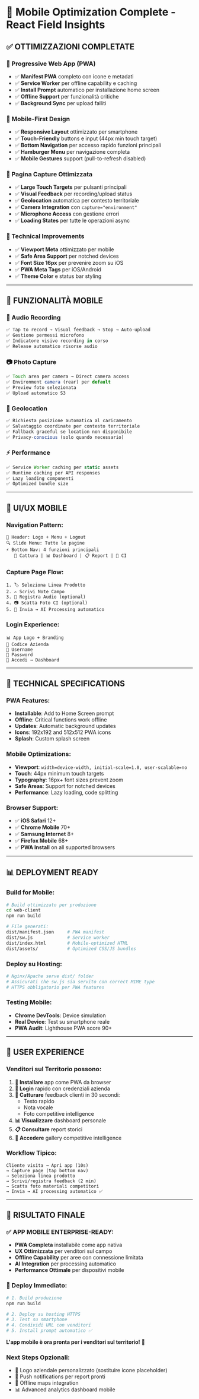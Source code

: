 # 📱 Mobile Optimization Complete - React Field Insights

## ✅ **OTTIMIZZAZIONI COMPLETATE**

### **🚀 Progressive Web App (PWA)**
- ✅ **Manifest PWA** completo con icone e metadati
- ✅ **Service Worker** per offline capability e caching
- ✅ **Install Prompt** automatico per installazione home screen
- ✅ **Offline Support** per funzionalità critiche
- ✅ **Background Sync** per upload falliti

### **📱 Mobile-First Design**
- ✅ **Responsive Layout** ottimizzato per smartphone
- ✅ **Touch-Friendly** buttons e input (44px min touch target)
- ✅ **Bottom Navigation** per accesso rapido funzioni principali
- ✅ **Hamburger Menu** per navigazione completa
- ✅ **Mobile Gestures** support (pull-to-refresh disabled)

### **🎯 Pagina Capture Ottimizzata**
- ✅ **Large Touch Targets** per pulsanti principali
- ✅ **Visual Feedback** per recording/upload status  
- ✅ **Geolocation** automatica per contesto territoriale
- ✅ **Camera Integration** con `capture="environment"`
- ✅ **Microphone Access** con gestione errori
- ✅ **Loading States** per tutte le operazioni async

### **🔧 Technical Improvements**
- ✅ **Viewport Meta** ottimizzato per mobile
- ✅ **Safe Area Support** per notched devices
- ✅ **Font Size 16px** per prevenire zoom su iOS
- ✅ **PWA Meta Tags** per iOS/Android
- ✅ **Theme Color** e status bar styling

---

## 📲 **FUNZIONALITÀ MOBILE**

### **🎤 Audio Recording**
```typescript
✅ Tap to record → Visual feedback → Stop → Auto-upload
✅ Gestione permessi microfono
✅ Indicatore visivo recording in corso
✅ Release automatico risorse audio
```

### **📷 Photo Capture**
```typescript
✅ Touch area per camera → Direct camera access
✅ Environment camera (rear) per default
✅ Preview foto selezionata
✅ Upload automatico S3
```

### **📍 Geolocation**
```typescript
✅ Richiesta posizione automatica al caricamento
✅ Salvataggio coordinate per contesto territoriale
✅ Fallback graceful se location non disponibile
✅ Privacy-conscious (solo quando necessario)
```

### **⚡ Performance**
```typescript
✅ Service Worker caching per static assets
✅ Runtime caching per API responses
✅ Lazy loading componenti
✅ Optimized bundle size
```

---

## 🎨 **UI/UX MOBILE**

### **Navigation Pattern:**
```
📱 Header: Logo + Menu + Logout
🔍 Slide Menu: Tutte le pagine
⚡ Bottom Nav: 4 funzioni principali
   📱 Cattura | 📊 Dashboard | 📋 Report | 🎯 CI
```

### **Capture Page Flow:**
```
1. 🏷️ Seleziona Linea Prodotto
2. ✍️ Scrivi Note Campo  
3. 🎤 Registra Audio (optional)
4. 📷 Scatta Foto CI (optional)
5. 🚀 Invia → AI Processing automatico
```

### **Login Experience:**
```
📊 App Logo + Branding
🏢 Codice Azienda
👤 Username  
🔐 Password
🚀 Accedi → Dashboard
```

---

## 🔧 **TECHNICAL SPECIFICATIONS**

### **PWA Features:**
- **Installable**: Add to Home Screen prompt
- **Offline**: Critical functions work offline
- **Updates**: Automatic background updates
- **Icons**: 192x192 and 512x512 PWA icons
- **Splash**: Custom splash screen

### **Mobile Optimizations:**
- **Viewport**: `width=device-width, initial-scale=1.0, user-scalable=no`
- **Touch**: 44px minimum touch targets
- **Typography**: 16px+ font sizes prevent zoom
- **Safe Areas**: Support for notched devices
- **Performance**: Lazy loading, code splitting

### **Browser Support:**
- ✅ **iOS Safari** 12+
- ✅ **Chrome Mobile** 70+
- ✅ **Samsung Internet** 8+
- ✅ **Firefox Mobile** 68+
- ✅ **PWA Install** on all supported browsers

---

## 📊 **DEPLOYMENT READY**

### **Build for Mobile:**
```bash
# Build ottimizzato per produzione
cd web-client
npm run build

# File generati:
dist/manifest.json     # PWA manifest
dist/sw.js             # Service worker  
dist/index.html        # Mobile-optimized HTML
dist/assets/           # Optimized CSS/JS bundles
```

### **Deploy su Hosting:**
```bash
# Nginx/Apache serve dist/ folder
# Assicurati che sw.js sia servito con correct MIME type
# HTTPS obbligatorio per PWA features
```

### **Testing Mobile:**
- **Chrome DevTools**: Device simulation
- **Real Device**: Test su smartphone reale
- **PWA Audit**: Lighthouse PWA score 90+

---

## 🎯 **USER EXPERIENCE**

### **Venditori sul Territorio possono:**
1. **📱 Installare** app come PWA da browser
2. **🔐 Login** rapido con credenziali azienda
3. **📝 Catturare** feedback clienti in 30 secondi:
   - Testo rapido
   - Nota vocale  
   - Foto competitive intelligence
4. **📊 Visualizzare** dashboard personale
5. **📋 Consultare** report storici
6. **🎯 Accedere** gallery competitive intelligence

### **Workflow Tipico:**
```
Cliente visita → Apri app (10s) 
→ Capture page (tap bottom nav)
→ Seleziona linea prodotto 
→ Scrivi/registra feedback (2 min)
→ Scatta foto materiali competitori
→ Invia → AI processing automatico ✅
```

---

## 🚀 **RISULTATO FINALE**

### **✅ APP MOBILE ENTERPRISE-READY:**
- **PWA Completa** installabile come app nativa
- **UX Ottimizzata** per venditori sul campo
- **Offline Capability** per aree con connessione limitata  
- **AI Integration** per processing automatico
- **Performance Ottimale** per dispositivi mobile

### **📱 Deploy Immediato:**
```bash
# 1. Build produzione
npm run build

# 2. Deploy su hosting HTTPS
# 3. Test su smartphone
# 4. Condividi URL con venditori
# 5. Install prompt automatico ✅
```

**L'app mobile è ora pronta per i venditori sul territorio!** 🎉

### **Next Steps Opzionali:**
- 🎨 Logo aziendale personalizzato (sostituire icone placeholder)
- 📧 Push notifications per report pronti
- 📍 Offline maps integration  
- 📊 Advanced analytics dashboard mobile

